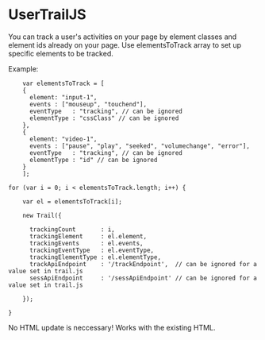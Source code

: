 # UserTrailJS

You can track a user's activities on your page by element classes and element ids already on your page. Use elementsToTrack array to set up specific elements to be tracked.

Example:

        var elementsToTrack = [
        {
          element: "input-1",
          events : ["mouseup", "touchend"],
          eventType   : "tracking", // can be ignored
          elementType : "cssClass" // can be ignored
        }, 
        {
          element: "video-1",
          events : ["pause", "play", "seeked", "volumechange", "error"],
          eventType   : "tracking", // can be ignored
          elementType : "id" // can be ignored
        }
        ];

	for (var i = 0; i < elementsToTrack.length; i++) {
  
	    var el = elementsToTrack[i];
		
	    new Trail({

	      trackingCount       : i,
	      trackingElement     : el.element,
	      trackingEvents      : el.events,
	      trackingEventType   : el.eventType,
	      trackingElementType : el.elementType,
	      trackApiEndpoint    : '/trackEndpoint',  // can be ignored for a value set in trail.js
	      sessApiEndpoint     : '/sessApiEndpoint' // can be ignored for a value set in trail.js

	    });

	} 
  
  No HTML update is neccessary! Works with the existing HTML.
